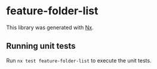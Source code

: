 # feature-folder-list

This library was generated with [Nx](https://nx.dev).

## Running unit tests

Run `nx test feature-folder-list` to execute the unit tests.
